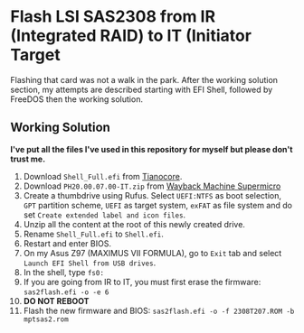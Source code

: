 # Flash LSI SAS2308 from IR (Integrated RAID) to IT (Initiator Target

Flashing that card was not a walk in the park. After the working solution section, my attempts are described starting with EFI Shell, followed by FreeDOS then the working solution.

## Working Solution

**I've put all the files I've used in this repository for myself but please don't trust me.**

1. Download `Shell_Full.efi` from [Tianocore](https://github.com/tianocore/edk2/tree/UDK2010.SR1/EdkShellBinPkg/FullShell/X64).
2. Download `PH20.00.07.00-IT.zip` from [Wayback Machine Supermicro](https://web.archive.org/web/20191126110710/https://www.supermicro.com/wftp/driver/SAS/LSI/2308/Firmware/IT/PH20.00.07.00-IT.zip)
4. Create a thumbdrive using Rufus. Select `UEFI:NTFS` as boot selection, `GPT` partition scheme, `UEFI` as target system, `exFAT` as file system and do set `Create extended label and icon files`.
5. Unzip all the content at the root of this newly created drive.
6. Rename `Shell_Full.efi` to `Shell.efi`.
7. Restart and enter BIOS.
8. On my Asus Z97 (MAXIMUS VII FORMULA), go to `Exit` tab and select `Launch EFI Shell from USB drives`.
9. In the shell, type `fs0:`
10. If you are going from IR to IT, you must first erase the firmware: `sas2flash.efi -o -e 6`
11. **DO NOT REBOOT**
12. Flash the new firmware and BIOS: `sas2flash.efi -o -f 2308T207.ROM -b mptsas2.rom`

